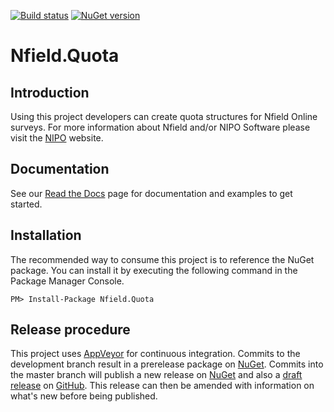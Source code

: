 [![Build status](https://niposoftware.visualstudio.com/_apis/public/build/definitions/15ce0e91-931d-4fbf-9169-8c3dde412b54/269/badge)](https://niposoftware.visualstudio.com/Nfield/_build/index?definitionId=269) [![NuGet version](https://badge.fury.io/nu/Nfield.Quota.svg)](https://badge.fury.io/nu/Nfield.Quota)

# Nfield.Quota

## Introduction
Using this project developers can create quota structures for Nfield Online surveys. For more information about Nfield and/or NIPO Software please visit the [NIPO] website.

## Documentation
See our [Read the Docs](http://nfieldquota.readthedocs.io/en/latest/getting_started/) page for documentation and examples to get started.

## Installation
The recommended way to consume this project is to reference the NuGet package. You can install it by executing the following command in the Package Manager Console.

```
PM> Install-Package Nfield.Quota
```

## Release procedure
This project uses [AppVeyor] for continuous integration. Commits to the development branch result in a prerelease package on [NuGet]. Commits into the master branch will publish a new release on [NuGet] and also a [draft release] on [GitHub]. This release can then be amended with information on what's new before being published.

[NIPO]: http://www.nipo.com
[AppVeyor]: http://www.appveyor.com
[NuGet]: http://nuget.org
[GitHub]: https://github.com
[draft release]: https://github.com/NIPOSoftware/Nfield.Quota/releases
